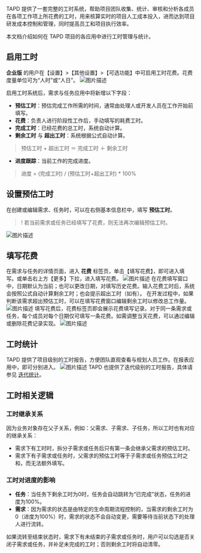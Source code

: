 TAPD 提供了一套完整的工时系统，帮助项目团队收集、统计、审核和分析各成员在各项工作项上所花费的工时，用来核算实时的项目人工成本投入，进而达到项目研发成本控制和管理，同时提高员工和项目执行效率。

本文档介绍如何在 TAPD 项目的各应用中进行工时管理与统计。

 

## 启用工时

**企业版** 的用户在【设置】>【其他设置】>【可选功能】中可启用工时花费。花费度量单位可为“人时”或“人日”。
![图片描述](https://main.qcloudimg.com/raw/e8fcc548f2c096a1459fd922dbb49ca2.png)

启用工时系统后，需求与任务应用中将新增以下字段：

- **预估工时**：预估完成工作所需的时间，通常由处理人或开发人员在工作开始前填写。
- **花费**：负责人进行阶段性工作后，手动填写的耗费工时。
- **完成工时**：已经花费的总工时，系统自动计算。
- **剩余工时** 与 **超出工时**：系统根据公式自动计算。
> 预估工时 + 超出工时 ＝ 完成工时 ＋ 剩余工时
- **进度跟踪**：当前工作的完成进度。
> 进度 = (完成工时) / (预估工时+超出工时) * 100%

  

 

## 设置预估工时

在创建或编辑需求、任务时，可以在右侧基本信息栏中，填写 **预估工时**。

>! 若当前需求或任务已经填写了花费，则无法再次编辑预估工时。

![图片描述](https://main.qcloudimg.com/raw/8e2df40c0a0946fc1ca0b6fc18137eb4.png)

 

## 填写花费

在需求与任务的详情页面，进入 **花费** 标签页，单击【填写花费】，即可进入填写。或单击右上方【更多】下拉，进入填写花费。
![图片描述](https://main.qcloudimg.com/raw/fa3ebdc140f66219a7d9234169215204.png)
在花费填写窗口中，日期默认为当前；也可以更改日期，对填写历史花费。输入花费工时后，系统会按照公式自动计算剩余工时；也会提示超出工时（如有）。
在开发过程中，如果判断该需求超出预估工时，可以在填写花费窗口编辑剩余工时以修改总工作量。
![图片描述](https://main.qcloudimg.com/raw/e83ab5a6df66d76f4432b60d70e62d7c.png)
填写花费后，花费标签页即会展示花费填写记录。对于同一条需求或任务，每个成员对每个日期仅可填写一条花费。如需调整当天花费，可以通过编辑或删除花费记录实现。
![图片描述](https://main.qcloudimg.com/raw/8b6d0a4bb26a911ed4bd2e2512fce5a7.png)

 

## 工时统计

TAPD 提供了项目级别的工时报告，方便团队直观查看与规划人员工作。在报表应用中，即可分别进入。
![图片描述](https://main.qcloudimg.com/raw/c088193f62ca9b55b40abea9ac34f97b.png)
TAPD 也提供了迭代级别的工时报告，具体请参见 [迭代统计](https://cloud.tencent.com/document/product/624/44324)。

 

## 工时相关逻辑

### 工时继承关系

因为业务对象存在父子关系，例如：父需求、子需求、子任务，所以工时也有对应的继承关系：

- 需求下有工时时，拆分子需求或任务后只有第一条会继承父需求的预估工时。
- 需求下有子需求或任务时，父需求的预估工时等于子需求或任务预估工时之和，而无法额外填写。

  

### 工时对进度的影响

- **任务**：当任务下剩余工时为0时，任务会自动跳转为“已完成”状态，任务的进度为100%。
- **需求**：因为需求的状态是由特定的生命周期流程控制的，当需求的剩余工时为0（进度为100%）时，需求的状态不会自动变更，需要等待当前状态下的处理人进行流转。

如果流转至结束状态时，需求下有未结束的子需求或任务时，用户可以勾选是否关闭子需求或任务，并补足未完成的工时；否则剩余工时将自动清零。
